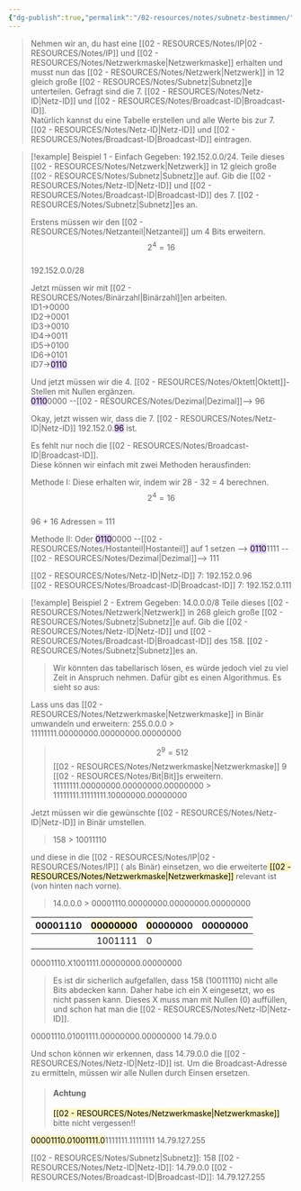 ```yaml
---
{"dg-publish":true,"permalink":"/02-resources/notes/subnetz-bestimmen/","tags":["netzwerk/subnetting","netzwerk/ip/ipv4"],"updated":"2024-10-17T20:37:40.000+02:00"}
---
```


> Nehmen wir an, du hast eine [[02 - RESOURCES/Notes/IP\|02 - RESOURCES/Notes/IP]] und [[02 - RESOURCES/Notes/Netzwerkmaske\|Netzwerkmaske]] erhalten und musst nun das [[02 - RESOURCES/Notes/Netzwerk\|Netzwerk]] in 12 gleich große [[02 - RESOURCES/Notes/Subnetz\|Subnetz]]e unterteilen. Gefragt sind die 7. [[02 - RESOURCES/Notes/Netz-ID\|Netz-ID]] und [[02 - RESOURCES/Notes/Broadcast-ID\|Broadcast-ID]].  
> Natürlich kannst du eine Tabelle erstellen und alle Werte bis zur 7. [[02 - RESOURCES/Notes/Netz-ID\|Netz-ID]] und [[02 - RESOURCES/Notes/Broadcast-ID\|Broadcast-ID]] eintragen.

> [!example]  Beispiel 1 - Einfach
> Gegeben: 192.152.0.0/24. 
> Teile dieses [[02 - RESOURCES/Notes/Netzwerk\|Netzwerk]] in 12 gleich große [[02 - RESOURCES/Notes/Subnetz\|Subnetz]]e auf. Gib die [[02 - RESOURCES/Notes/Netz-ID\|Netz-ID]] und [[02 - RESOURCES/Notes/Broadcast-ID\|Broadcast-ID]] des 7. [[02 - RESOURCES/Notes/Subnetz\|Subnetz]]es an.
> 
> Erstens müssen wir den [[02 - RESOURCES/Notes/Netzanteil\|Netzanteil]] um 4 Bits erweitern.  
> $$2^{4}=16$$  
> 192.152.0.0/28
> 
> Jetzt müssen wir mit [[02 - RESOURCES/Notes/Binärzahl\|Binärzahl]]en arbeiten.  
> ID1->0000  
> ID2->0001  
> ID3->0010  
> ID4->0011  
> ID5->0100  
> ID6->0101  
> ID7-><mark style="background: #D2B3FFA6;">0110</mark>
> 
> Und jetzt müssen wir die 4. [[02 - RESOURCES/Notes/Oktett\|Oktett]]-Stellen mit Nullen ergänzen.  
> <mark style="background: #D2B3FFA6;">0110</mark>0000 --[[02 - RESOURCES/Notes/Dezimal\|Dezimal]]--> 96
> 
> Okay, jetzt wissen wir, dass die 7. [[02 - RESOURCES/Notes/Netz-ID\|Netz-ID]] 192.152.0.<mark style="background: #D2B3FFA6;">96</mark> ist.
> 
> Es fehlt nur noch die [[02 - RESOURCES/Notes/Broadcast-ID\|Broadcast-ID]].  
> Diese können wir einfach mit zwei Methoden herausfinden:
> 
> Methode I: Diese erhalten wir, indem wir 28 - 32 = 4 berechnen.  
> $$2^{4}=16$$  
> 96 + 16 Adressen = 111
> 
> Methode II: Oder <mark style="background: #D2B3FFA6;">0110</mark>0000 --[[02 - RESOURCES/Notes/Hostanteil\|Hostanteil]] auf 1 setzen --> <mark style="background: #D2B3FFA6;">0110</mark>1111 --[[02 - RESOURCES/Notes/Dezimal\|Dezimal]]--> 111
> 
> [[02 - RESOURCES/Notes/Netz-ID\|Netz-ID]] 7: 192.152.0.96  
> [[02 - RESOURCES/Notes/Broadcast-ID\|Broadcast-ID]] 7: 192.152.0.111


>[!example] Beispiel 2 - Extrem
>Gegeben: 14.0.0.0/8 
>Teile dieses [[02 - RESOURCES/Notes/Netzwerk\|Netzwerk]] in 268 gleich große [[02 - RESOURCES/Notes/Subnetz\|Subnetz]]e auf. Gib die [[02 - RESOURCES/Notes/Netz-ID\|Netz-ID]] und [[02 - RESOURCES/Notes/Broadcast-ID\|Broadcast-ID]] des 158. [[02 - RESOURCES/Notes/Subnetz\|Subnetz]]es an.
>
>>Wir könnten das tabellarisch lösen, es würde jedoch viel zu viel Zeit in Anspruch nehmen.
>>Dafür gibt es einen Algorithmus.
>>Es sieht so aus:
>
>Lass uns das [[02 - RESOURCES/Notes/Netzwerkmaske\|Netzwerkmaske]]  in Binär umwandeln und erweitern:
>255.0.0.0 > 11111111.00000000.00000000.00000000
>>$$2^{9}=512$$
>[[02 - RESOURCES/Notes/Netzwerkmaske\|Netzwerkmaske]] 9 [[02 - RESOURCES/Notes/Bit\|Bit]]s erweitern.
>11111111.00000000.00000000.00000000 > 11111111.11111111.10000000.00000000
>
>Jetzt müssen wir die gewünschte [[02 - RESOURCES/Notes/Netz-ID\|Netz-ID]] in Binär umstellen.
>>158 > 10011110
>
>und diese in die  [[02 - RESOURCES/Notes/IP\|02 - RESOURCES/Notes/IP]] ( als Binär) einsetzen,  wo die erweiterte<mark style="background: #FFF3A3A6;"> [[02 - RESOURCES/Notes/Netzwerkmaske\|Netzwerkmaske]] </mark>relevant ist (von hinten nach vorne).
>>14.0.0.0 > 00001110.00000000.00000000.00000000
>
>
>|  00001110   | <mark style="background: #FFF3A3A6;">00000000</mark>    |  <mark style="background: #FFF3A3A6;">0</mark>0000000   |  00000000   |
>| --- | ---: | --- | --- |
>|     |  1001111   |  0   |     |
>
>00001110.X1001111.00000000.00000000
>
>>Es ist dir sicherlich aufgefallen, dass 158 (10011110) nicht alle Bits abdecken kann.
>>Daher habe ich ein X eingesetzt, wo es nicht passen kann. 
>>Dieses X muss man mit Nullen (0) auffüllen, und schon hat man die [[02 - RESOURCES/Notes/Netz-ID\|Netz-ID]].
>
>00001110.01001111.00000000.00000000
>14.79.0.0
>
>Und schon können wir erkennen, dass 14.79.0.0 die [[02 - RESOURCES/Notes/Netz-ID\|Netz-ID]] ist.
>Um die Broadcast-Adresse zu ermitteln, müssen wir alle Nullen durch Einsen ersetzen.
>>#### Achtung
>> <mark style="background: #FFF3A3A6;">[[02 - RESOURCES/Notes/Netzwerkmaske\|Netzwerkmaske]]</mark> bitte nicht vergessen!!
>
><mark style="background: #FFF3A3A6;">00001110.01001111.0</mark>1111111.11111111
>14.79.127.255
>
>[[02 - RESOURCES/Notes/Subnetz\|Subnetz]]: 158
>[[02 - RESOURCES/Notes/Netz-ID\|Netz-ID]]: 14.79.0.0
>[[02 - RESOURCES/Notes/Broadcast-ID\|Broadcast-ID]]: 14.79.127.255
